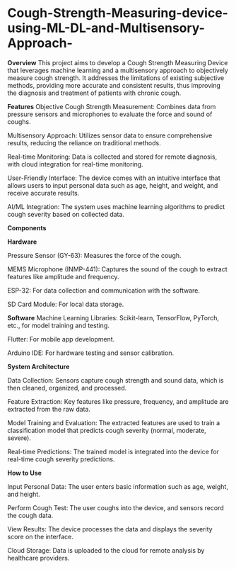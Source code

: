 # Cough-Strength-Measuring-device-using-ML-DL-and-Multisensory-Approach-

**Overview**
This project aims to develop a Cough Strength Measuring Device that leverages machine learning and a multisensory approach to objectively measure cough strength. It addresses the limitations of existing subjective methods, providing more accurate and consistent results, thus improving the diagnosis and treatment of patients with chronic cough.

**Features**
Objective Cough Strength Measurement: Combines data from pressure sensors and microphones to evaluate the force and sound of coughs.

Multisensory Approach: Utilizes sensor data to ensure comprehensive results, reducing the reliance on traditional methods.

Real-time Monitoring: Data is collected and stored for remote diagnosis, with cloud integration for real-time monitoring.

User-Friendly Interface: The device comes with an intuitive interface that allows users to input personal data such as age, height, and weight, and receive accurate results.

AI/ML Integration: The system uses machine learning algorithms to predict cough severity based on collected data.

**Components**

**Hardware**

Pressure Sensor (GY-63): Measures the force of the cough.

MEMS Microphone (INMP-441): Captures the sound of the cough to extract features like amplitude and frequency.

ESP-32: For data collection and communication with the software.

SD Card Module: For local data storage.

**Software**
Machine Learning Libraries: Scikit-learn, TensorFlow, PyTorch, etc., for model training and testing.

Flutter: For mobile app development.

Arduino IDE: For hardware testing and sensor calibration.

**System Architecture**

Data Collection: Sensors capture cough strength and sound data, which is then cleaned, organized, and processed.

Feature Extraction: Key features like pressure, frequency, and amplitude are extracted from the raw data.

Model Training and Evaluation: The extracted features are used to train a classification model that predicts cough severity (normal, moderate, severe).

Real-time Predictions: The trained model is integrated into the device for real-time cough severity predictions.

**How to Use**

Input Personal Data: The user enters basic information such as age, weight, and height.

Perform Cough Test: The user coughs into the device, and sensors record the cough data.

View Results: The device processes the data and displays the severity score on the interface.

Cloud Storage: Data is uploaded to the cloud for remote analysis by healthcare providers.

